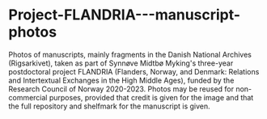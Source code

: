 # Project-FLANDRIA---manuscript-photos
Photos of manuscripts, mainly fragments in the Danish National Archives (Rigsarkivet), taken as part of Synnøve Midtbø Myking's three-year postdoctoral project FLANDRIA (Flanders, Norway, and Denmark: Relations and Intertextual Exchanges in the High Middle Ages), funded by the Research Council of Norway 2020-2023. 
Photos may be reused for non-commercial purposes, provided that credit is given for the image and that the full repository and shelfmark for the manuscript is given. 
